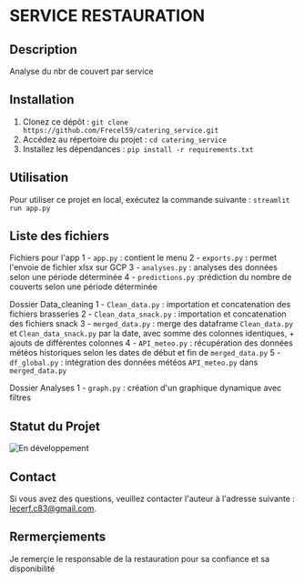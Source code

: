 # SERVICE RESTAURATION

## Description
Analyse du nbr de couvert par service

## Installation
1. Clonez ce dépôt : `git clone https://github.com/Frecel59/catering_service.git`
2. Accédez au répertoire du projet : `cd catering_service`
3. Installez les dépendances : `pip install -r requirements.txt`

## Utilisation
Pour utiliser ce projet en local, exécutez la commande suivante : `streamlit run app.py`

## Liste des fichiers
Fichiers pour l'app
  1 - `app.py` : contient le menu
  2 - `exports.py` : permet l'envoie de fichier xlsx sur GCP
  3 - `analyses.py` : analyses des données selon une période déterminée
  4 - `predictions.py` :prédiction du nombre de couverts selon une période déterminée

Dossier Data_cleaning
  1 - `Clean_data.py` : importation et concatenation des fichiers brasseries
  2 - `Clean_data_snack.py` : importation et concatenation des fichiers snack
  3 - `merged_data.py` : merge des dataframe `Clean_data.py` et `Clean_data_snack.py` par la date, avec somme des colonnes identiques, + ajouts de différentes colonnes
  4 - `API_meteo.py` : récupération des données météos historiques selon les dates de début et fin de `merged_data.py`
  5 - `df_global.py` : intégration des données météos `API_meteo.py` dans `merged_data.py`

Dossier Analyses
  1 - `graph.py` : création d'un graphique dynamique avec filtres

## Statut du Projet
![En développement](https://img.shields.io/badge/Statut-En%20développement-brightgreen)

## Contact
Si vous avez des questions, veuillez contacter l'auteur à l'adresse suivante : [lecerf.c83@gmail.com](mailto:lecerf.c83@gmail.com).

## Rermerçiements
Je remerçie le responsable de la restauration pour sa confiance et sa disponibilité
